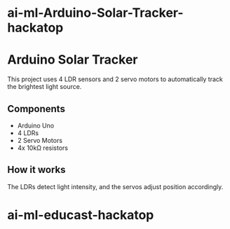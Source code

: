 # ai-ml-Arduino-Solar-Tracker-hackatop
# Arduino Solar Tracker

This project uses 4 LDR sensors and 2 servo motors to automatically track the brightest light source.

## Components
- Arduino Uno
- 4 LDRs
- 2 Servo Motors
- 4x 10kΩ resistors

## How it works
The LDRs detect light intensity, and the servos adjust position accordingly.
# ai-ml-educast-hackatop
